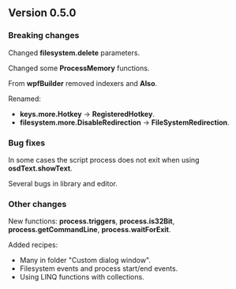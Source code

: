 ﻿## Version 0.5.0

### Breaking changes
Changed **filesystem.delete** parameters.

Changed some **ProcessMemory** functions.

From **wpfBuilder** removed indexers and **Also**.

Renamed:
- **keys.more.Hotkey** -> **RegisteredHotkey**.
- **filesystem.more.DisableRedirection** -> **FileSystemRedirection**.


### Bug fixes
In some cases the script process does not exit when using **osdText.showText**.

Several bugs in library and editor.


### Other changes
New functions: **process.triggers**, **process.is32Bit**, **process.getCommandLine**, **process.waitForExit**.

Added recipes:
- Many in folder "Custom dialog window".
- Filesystem events and process start/end events.
- Using LINQ functions with collections.
